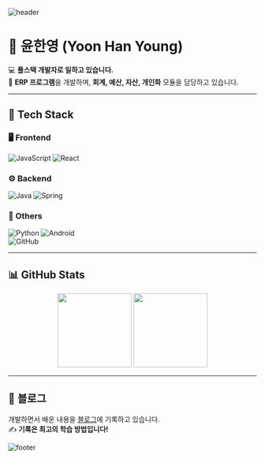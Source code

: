 ![header](https://capsule-render.vercel.app/api?type=rect&color=gradient&height=100&section=header)

# 👋 윤한영 (Yoon Han Young)

💻 **풀스택 개발자로 일하고 있습니다.**  
📌 **ERP 프로그램**을 개발하며, **회계, 예산, 자산, 개인화** 모듈을 담당하고 있습니다.

---

## 🔧 Tech Stack

### 🖥 Frontend  
![JavaScript](https://img.shields.io/badge/JavaScript-F7DF1E?style=flat&logo=JavaScript&logoColor=black) 
![React](https://img.shields.io/badge/React-61DAFB?style=flat&logo=React&logoColor=black)  

### ⚙️ Backend  
![Java](https://img.shields.io/badge/Java-007396?style=flat&logo=Java&logoColor=white) 
![Spring](https://img.shields.io/badge/Spring-6DB33F?style=flat&logo=Spring&logoColor=white)  

### 🔗 Others  
![Python](https://img.shields.io/badge/Python-3776AB?style=flat&logo=Python&logoColor=white) 
![Android](https://img.shields.io/badge/Android-3DDC84?style=flat&logo=Android&logoColor=white)  
![GitHub](https://img.shields.io/badge/GitHub-181717?style=flat&logo=GitHub&logoColor=white)  

---

## 📊 GitHub Stats  

<div align="center">
  <img src="https://github-readme-stats.vercel.app/api?username=YoonHan0&show_icons=true&theme=radical" height="150">
  <img src="https://github-readme-stats.vercel.app/api/top-langs/?username=YoonHan0&layout=compact&theme=radical" height="150">
</div>

---

## 📝 블로그  

개발하면서 배운 내용을 [블로그](https://velog.io/@yoon_han0/posts)에 기록하고 있습니다.  
✍️ **기록은 최고의 학습 방법입니다!**  


<!-- 푸터 -->
![footer](https://capsule-render.vercel.app/api?type=rect&color=gradient&height=50&section=footer)

